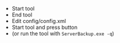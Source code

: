 * Start tool
* End tool
* Edit config/config.xml
* Start tool and press button
* (or run the tool with `ServerBackup.exe -q`)
